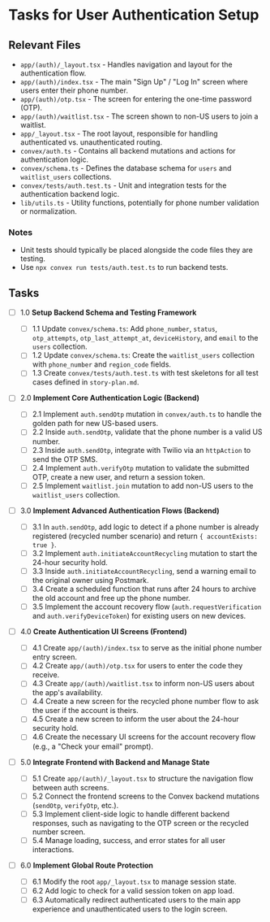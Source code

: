 # Tasks for User Authentication Setup

## Relevant Files

- `app/(auth)/_layout.tsx` - Handles navigation and layout for the authentication flow.
- `app/(auth)/index.tsx` - The main "Sign Up" / "Log In" screen where users enter their phone number.
- `app/(auth)/otp.tsx` - The screen for entering the one-time password (OTP).
- `app/(auth)/waitlist.tsx` - The screen shown to non-US users to join a waitlist.
- `app/_layout.tsx` - The root layout, responsible for handling authenticated vs. unauthenticated routing.
- `convex/auth.ts` - Contains all backend mutations and actions for authentication logic.
- `convex/schema.ts` - Defines the database schema for `users` and `waitlist_users` collections.
- `convex/tests/auth.test.ts` - Unit and integration tests for the authentication backend logic.
- `lib/utils.ts` - Utility functions, potentially for phone number validation or normalization.

### Notes

- Unit tests should typically be placed alongside the code files they are testing.
- Use `npx convex run tests/auth.test.ts` to run backend tests.

## Tasks

- [ ] 1.0 **Setup Backend Schema and Testing Framework**

  - [ ] 1.1 Update `convex/schema.ts`: Add `phone_number`, `status`, `otp_attempts`, `otp_last_attempt_at`, `deviceHistory`, and `email` to the `users` collection.
  - [ ] 1.2 Update `convex/schema.ts`: Create the `waitlist_users` collection with `phone_number` and `region_code` fields.
  - [ ] 1.3 Create `convex/tests/auth.test.ts` with test skeletons for all test cases defined in `story-plan.md`.

- [ ] 2.0 **Implement Core Authentication Logic (Backend)**

  - [ ] 2.1 Implement `auth.sendOtp` mutation in `convex/auth.ts` to handle the golden path for new US-based users.
  - [ ] 2.2 Inside `auth.sendOtp`, validate that the phone number is a valid US number.
  - [ ] 2.3 Inside `auth.sendOtp`, integrate with Twilio via an `httpAction` to send the OTP SMS.
  - [ ] 2.4 Implement `auth.verifyOtp` mutation to validate the submitted OTP, create a new user, and return a session token.
  - [ ] 2.5 Implement `waitlist.join` mutation to add non-US users to the `waitlist_users` collection.

- [ ] 3.0 **Implement Advanced Authentication Flows (Backend)**

  - [ ] 3.1 In `auth.sendOtp`, add logic to detect if a phone number is already registered (recycled number scenario) and return `{ accountExists: true }`.
  - [ ] 3.2 Implement `auth.initiateAccountRecycling` mutation to start the 24-hour security hold.
  - [ ] 3.3 Inside `auth.initiateAccountRecycling`, send a warning email to the original owner using Postmark.
  - [ ] 3.4 Create a scheduled function that runs after 24 hours to archive the old account and free up the phone number.
  - [ ] 3.5 Implement the account recovery flow (`auth.requestVerification` and `auth.verifyDeviceToken`) for existing users on new devices.

- [ ] 4.0 **Create Authentication UI Screens (Frontend)**

  - [ ] 4.1 Create `app/(auth)/index.tsx` to serve as the initial phone number entry screen.
  - [ ] 4.2 Create `app/(auth)/otp.tsx` for users to enter the code they receive.
  - [ ] 4.3 Create `app/(auth)/waitlist.tsx` to inform non-US users about the app's availability.
  - [ ] 4.4 Create a new screen for the recycled phone number flow to ask the user if the account is theirs.
  - [ ] 4.5 Create a new screen to inform the user about the 24-hour security hold.
  - [ ] 4.6 Create the necessary UI screens for the account recovery flow (e.g., a "Check your email" prompt).

- [ ] 5.0 **Integrate Frontend with Backend and Manage State**

  - [ ] 5.1 Create `app/(auth)/_layout.tsx` to structure the navigation flow between auth screens.
  - [ ] 5.2 Connect the frontend screens to the Convex backend mutations (`sendOtp`, `verifyOtp`, etc.).
  - [ ] 5.3 Implement client-side logic to handle different backend responses, such as navigating to the OTP screen or the recycled number screen.
  - [ ] 5.4 Manage loading, success, and error states for all user interactions.

- [ ] 6.0 **Implement Global Route Protection**
  - [ ] 6.1 Modify the root `app/_layout.tsx` to manage session state.
  - [ ] 6.2 Add logic to check for a valid session token on app load.
  - [ ] 6.3 Automatically redirect authenticated users to the main app experience and unauthenticated users to the login screen.
